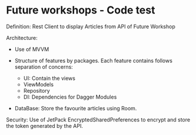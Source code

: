 # Future workshops - Code test

Definition: Rest Client to display Articles from API of Future Workshop

Architecture:
- Use of MVVM

- Structure of features by packages. Each feature contains follows separation of concerns:
  - UI: Contain the views
  - ViewModels
  - Repository
  - DI: Dependencies for Dagger Modules

- DataBase: Store the favourite articles using Room.

Security:
Use of JetPack EncryptedSharedPreferences to encrypt and store the token generated by the API.
